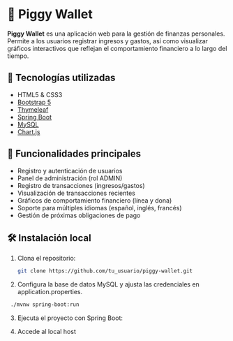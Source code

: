# 🐷 Piggy Wallet

**Piggy Wallet** es una aplicación web para la gestión de finanzas personales. Permite a los usuarios registrar ingresos y gastos, así como visualizar gráficos interactivos que reflejan el comportamiento financiero a lo largo del tiempo.

## 🚀 Tecnologías utilizadas

- HTML5 & CSS3
- [Bootstrap 5](https://getbootstrap.com/)
- [Thymeleaf](https://www.thymeleaf.org/)
- [Spring Boot](https://spring.io/projects/spring-boot)
- [MySQL](https://www.mysql.com/)
- [Chart.js](https://www.chartjs.org/)

## 🎯 Funcionalidades principales

- Registro y autenticación de usuarios
- Panel de administración (rol ADMIN)
- Registro de transacciones (ingresos/gastos)
- Visualización de transacciones recientes
- Gráficos de comportamiento financiero (línea y dona)
- Soporte para múltiples idiomas (español, inglés, francés)
- Gestión de próximas obligaciones de pago

## 🛠️ Instalación local

1. Clona el repositorio:

   ```bash
   git clone https://github.com/tu_usuario/piggy-wallet.git

3. Configura la base de datos MySQL y ajusta las credenciales en application.properties.
  
  ```bash
   ./mvnw spring-boot:run
   ```
3. Ejecuta el proyecto con Spring Boot:

4. Accede al local host
